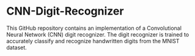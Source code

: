 # CNN-Digit-Recognizer
This GitHub repository contains an implementation of a Convolutional Neural Network (CNN) digit recognizer. The digit recognizer is trained to accurately classify and recognize handwritten digits from the MNIST dataset.
